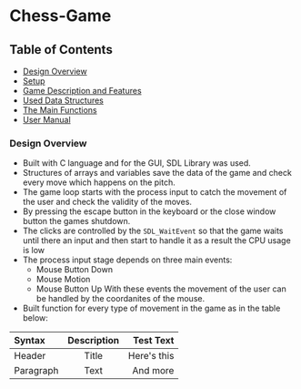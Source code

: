 # Chess-Game

## Table of Contents

- [Design Overview](#Design-Overview)
- [Setup](#Setup)
- [Game Description and Features](#Game-Description-and-Features)
- [Used Data Structures](#Used-Data-Structures)
- [The Main Functions](#The-Main-Functions)
- [User Manual](#User-Manual)

### Design Overview

- Built with C language and for the GUI, SDL Library was used.
- Structures of arrays and variables save the data of the game and check every move which happens on the pitch.
- The game loop starts with the process input to catch the movement of the user and check the validity of the moves.
- By pressing the escape button in the keyboard or the close window button the games shutdown.
- The clicks are controlled by the `SDL_WaitEvent` so that the game waits until there an input and then start to handle it as a result the CPU usage is low
- The process input stage depends on three main events:
    - Mouse Button Down
    - Mouse Motion
    - Mouse Button Up
With these events the movement of the user can be handled by the coordanites of the mouse.
- Built function for every type of movement in the game as in the table below:

| Syntax      | Description | Test Text     |
| :---        |    :----:   |          ---: |
| Header      | Title       | Here's this   |
| Paragraph   | Text        | And more      |
